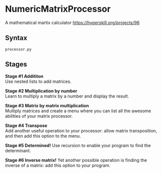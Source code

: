# NumericMatrixProcessor
A mathematical martix calculator
https://hyperskill.org/projects/96

## Syntax
```
processor.py
```

## Stages
**Stage #1 Addititon**  
Use nested lists to add matrices.

**Stage #2 Multiplication by number**  
Learn to multiply a matrix by a number and display the result.

**Stage #3 Matrix by matrix multiplication**  
Multiply matrices and create a menu where you can list all the awesome abilities of your matrix processor.

**Stage #4 Transpose**  
Add another useful operation to your processor: allow matrix transposition, and then add this option to the menu.

**Stage #5 Determined!**
Use recursion to enable your program to find the determinant.

**Stage #6 Inverse matrix!**
Yet another possible operation is finding the inverse of a matrix: add this option to your program.
